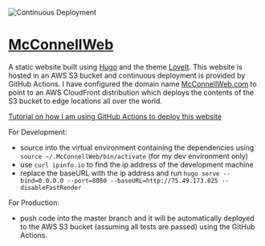 ![Continuous Deployment](https://github.com/lmcconnell1665/McConnellWeb/workflows/Continuous%20Deployment/badge.svg)

# [McConnellWeb](http://mcconnellweb.com/)
A static website built using [Hugo](https://gohugo.io) and the theme [LoveIt](https://hugoloveit.com). This website is hosted in an AWS S3 bucket and continuous deployment is provided by GitHub Actions. I have configured the domain name [McConnellWeb.com](http://mcconnellweb.com/) to point to an AWS CloudFront distribution which deploys the contents of the S3 bucket to edge locations all over the world.

[Tutorial on how I am using GitHub Actions to deploy this website](https://mcconnellweb.com/posts/post4/)

For Development:
- source into the virtual environment containing the dependencies using  `source ~/.McConnellWeb/bin/activate` (for my dev environment only)
- use `curl ipinfo.io` to find the ip address of the development machine
- replace the baseURL with the ip address and run `hugo serve --bind=0.0.0.0 --port=8080 --baseURL=http://75.49.173.825 --disableFastRender`

For Production:
- push code into the master branch and it will be automatically deployed to the AWS S3 bucket (assuming all tests are passed) using the GitHub Actions.
